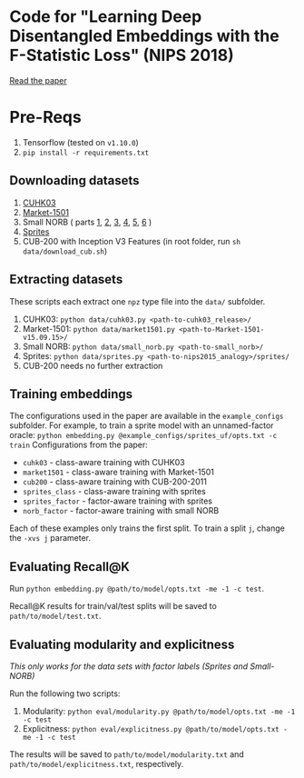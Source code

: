 # Code for "Learning Deep Disentangled Embeddings with the F-Statistic Loss" (NIPS 2018)

[Read the paper](https://arxiv.org/abs/1802.05312)

# Pre-Reqs
1. Tensorflow (tested on `v1.10.0`)
2. `pip install -r requirements.txt`

## Downloading datasets

1. [CUHK03](http://www.ee.cuhk.edu.hk/~xgwang/CUHK_identification.html)
2. [Market-1501](http://www.liangzheng.org/Project/project_reid.html)
3. Small NORB ( parts [1](https://cs.nyu.edu/~ylclab/data/norb-v1.0-small/smallnorb-5x46789x9x18x6x2x96x96-training-dat.mat.gz), [2](https://cs.nyu.edu/~ylclab/data/norb-v1.0-small/smallnorb-5x01235x9x18x6x2x96x96-testing-dat.mat.gz), [3](https://cs.nyu.edu/~ylclab/data/norb-v1.0-small/smallnorb-5x46789x9x18x6x2x96x96-training-cat.mat.gz), [4](https://cs.nyu.edu/~ylclab/data/norb-v1.0-small/smallnorb-5x01235x9x18x6x2x96x96-testing-cat.mat.gz), [5](https://cs.nyu.edu/~ylclab/data/norb-v1.0-small/smallnorb-5x46789x9x18x6x2x96x96-training-info.mat.gz), [6](https://cs.nyu.edu/~ylclab/data/norb-v1.0-small/smallnorb-5x01235x9x18x6x2x96x96-testing-info.mat.gz) )
4. [Sprites](http://www-personal.umich.edu/~reedscot/files/nips2015-analogy-data.tar.gz)
5. CUB-200 with Inception V3 Features (in root folder, run `sh data/download_cub.sh`)

## Extracting datasets
These scripts each extract one `npz` type file into the `data/` subfolder.
1. CUHK03: `python data/cuhk03.py <path-to-cuhk03_release>/`
2. Market-1501: `python data/market1501.py <path-to-Market-1501-v15.09.15>/`
3. Small NORB: `python data/small_norb.py <path-to-small_norb>/`
4. Sprites: `python data/sprites.py <path-to-nips2015_analogy>/sprites/`
5. CUB-200 needs no further extraction

## Training embeddings
The configurations used in the paper are available in the `example_configs` subfolder. For example, to train a sprite model with an unnamed-factor oracle:
`python embedding.py @example_configs/sprites_uf/opts.txt -c train`
Configurations from the paper:
* `cuhk03` - class-aware training with CUHK03
* `market1501` - class-aware training with Market-1501
* `cub200` - class-aware training with CUB-200-2011
* `sprites_class` - class-aware training with sprites
* `sprites_factor` - factor-aware training with sprites
* `norb_factor` - factor-aware training with small NORB

Each of these examples only trains the first split. To train a split `j`, change the `-xvs j` parameter.

## Evaluating Recall@K
Run `python embedding.py @path/to/model/opts.txt -me -1 -c test`. 

Recall@K results for train/val/test splits will be saved to `path/to/model/test.txt`.

## Evaluating modularity and explicitness
_This only works for the data sets with factor labels (Sprites and Small-NORB)_

Run the following two scripts:
1. Modularity: `python eval/modularity.py @path/to/model/opts.txt -me -1 -c test`
2. Explicitness: `python eval/explicitness.py @path/to/model/opts.txt -me -1 -c test`

The results will be saved to `path/to/model/modularity.txt` and `path/to/model/explicitness.txt`, respectively.
